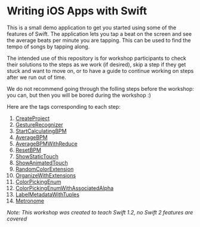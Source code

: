 # Writing iOS Apps with Swift

This is a small demo application to get you started using some of the features of Swift. The application lets you tap a beat on the screen and see the average beats per minute you are tapping. This can be used to find the tempo of songs by tapping along.

The intended use of this repository is for workshop participants to check their solutions to the steps as we work (if desired), skip a step if they get stuck and want to move on, or to have a guide to continue working on steps after we run out of time.

We do not recommend going through the folling steps before the workshop: you can, but then you will be bored during the workshop :)

Here are the tags corresponding to each step:

1. [CreateProject](https://github.com/Boltmade/SwiftWorkshopBPM/tree/1_CreateProject)
1. [GestureRecognizer](https://github.com/Boltmade/SwiftWorkshopBPM/tree/2_GestureRecognizer)
1. [StartCalculatingBPM](https://github.com/Boltmade/SwiftWorkshopBPM/tree/3_StartCalculatingBPM)
1. [AverageBPM](https://github.com/Boltmade/SwiftWorkshopBPM/tree/4_AverageBPM)
1. [AverageBPMWithReduce](https://github.com/Boltmade/SwiftWorkshopBPM/tree/5_AverageBPMWithReduce)
1. [ResetBPM](https://github.com/Boltmade/SwiftWorkshopBPM/tree/6_ResetBPM)
1. [ShowStaticTouch](https://github.com/Boltmade/SwiftWorkshopBPM/tree/7_ShowStaticTouch)
1. [ShowAnimatedTouch](https://github.com/Boltmade/SwiftWorkshopBPM/tree/8_ShowAnimatedTouch)
1. [RandomColorExtension](https://github.com/Boltmade/SwiftWorkshopBPM/tree/9_RandomColorExtension)
1. [OrganizeWithExtensions](https://github.com/Boltmade/SwiftWorkshopBPM/tree/10_OrganizeWithExtensions)
1. [ColorPickingEnum](https://github.com/Boltmade/SwiftWorkshopBPM/tree/11_ColorPickingEnum)
1. [ColorPickingEnumWithAssociatedAlpha](https://github.com/Boltmade/SwiftWorkshopBPM/tree/12_ColorPickingEnumWithAssociatedAlpha)
1. [LabelMetadataWithTuples](https://github.com/Boltmade/SwiftWorkshopBPM/tree/13_LabelMetadataWithTuples)
1. [Metronome](https://github.com/Boltmade/SwiftWorkshopBPM/tree/Metronome)

 
*Note: This workshop was created to teach Swift 1.2, no Swift 2 features are covered*
